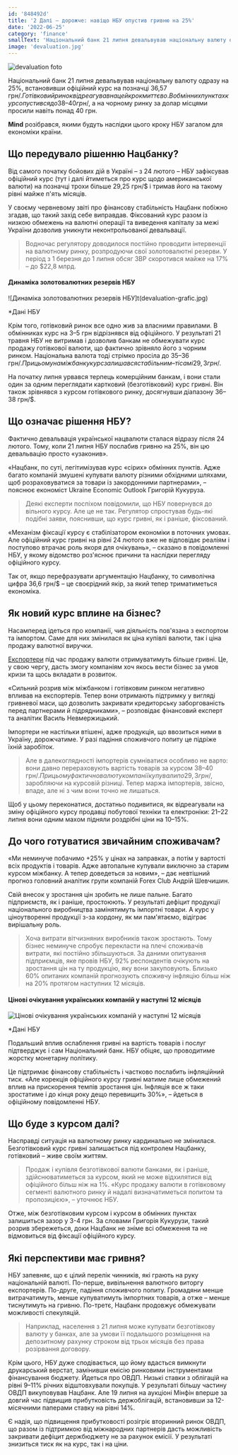 ```yaml
---
id: '848492d'
title: '2 Далі – дорожче: навіщо НБУ опустив гривню на 25%'
date: '2022-06-25'
category: 'finance'
smallText: 'Національний банк 21 липня девальвував національну валюту одразу на 25%, встановивши офіційний курс на позначці 36,57 грн/$. Готівковий ринок відреагував на цей крок миттєво. В обмінних пунктах курс опустився до 38–40 грн/$, а на чорному ринку за долар місцями просили навіть понад 40 грн.'
image: 'devaluation.jpg'
---
```

![devaluation foto](devaluation.jpg)

Національний банк 21 липня девальвував національну валюту одразу на 25%, встановивши офіційний курс на позначці 36,57 грн/$. Готівковий ринок відреагував на цей крок миттєво. В обмінних пунктах курс опустився до 38–40 грн/$, а на чорному ринку за долар місцями просили навіть понад 40 грн.

__Mind__ розібрався, якими будуть наслідки цього кроку НБУ загалом для економіки країни.

## Що передувало рішенню Нацбанку?

Від самого початку бойових дій в Україні – з 24 лютого – НБУ зафіксував офіційний курс (тут і далі йтиметься про курс щодо американської валюти) на позначці трохи більше 29,25 грн/$ і тримав його на такому рівні майже п'ять місяців.

У своєму червневому звіті про фінансову стабільність Нацбанк побіжно згадав, що такий захід себе виправдав. Фіксований курс разом із низкою обмежень на валютні операції та виведення капіталу за межі України дозволив уникнути неконтрольованої девальвації.

> Водночас регулятору доводилося постійно проводити інтервенції на валютному ринку, розпродуючи свої золотовалютні резерви. У період з 1 березня до 1 липня обсяг ЗВР скоротився майже на 17% – до $22,8 млрд.

####  Динаміка золотовалютних резервів НБУ
![Динаміка золотовалютних резервів НБУ]t(devaluation-grafic.jpg)

*Дані НБУ

Крім того, готівковий ринок все одно жив за власними правилами. В обмінниках курс на 3–5 грн відрізнявся від офіційного. У результаті 21 травня НБУ не витримав і дозволив банкам не обмежувати курс продажу готівкової валюти, що фактично зрівняло його з чорним ринком. Національна валюта тоді стрімко просіла до 35–36 грн/$. При цьому на міжбанку курс залишався стабільним – ті самі 29,3 грн/$.

На початку липня урвався терпець комерційним банкам, і вони стали один за одним переглядати картковий (безготівковий) курс гривні. Він також зрівнявся з курсом готівкового ринку, досягнувши діапазону 36–38 грн/$.

## Що означає рішення НБУ?

Фактично девальвація української нацвалюти сталася відразу після 24 лютого. Тому, коли 21 липня НБУ послабив гривню на 25%, він цю девальвацію просто «узаконив».

«Нацбанк, по суті, легітимізував курс «сірих» обмінних пунктів. Адже багато компаній змушені купувати валюту різними обхідними шляхами, щоб розраховуватися за товари із закордонними партнерами», – пояснює економіст Ukraine Economic Outlook Григорій Кукуруза.

> Деякі експерти поспіхом повідомили, що НБУ повернувся до вільного курсу. Але це не так. Регулятор спростував будь-які подібні заяви, пояснивши, що курс гривні, як і раніше, фіксований.

«Механізм фіксації курсу є стабілізатором економіки в поточних умовах. Але офіційний курс гривні на рівні 24 лютого вже не відповідає реаліям і поступово втрачає роль якоря для очікувань», – сказано в повідомленні НБУ, у якому відомство роз'яснює причини та наслідки перегляду офіційного курсу.

Так от, якщо перефразувати аргументацію Нацбанку, то символічна цифра 36,6 грн/$ – це своєрідний якір, за який тепер триматиметься економіка.

## Як новий курс вплине на бізнес?

Насамперед ідеться про компанії, чия діяльність пов'язана з експортом та імпортом. Саме для них змінилася як ціна купівлі валюти, так і ціна продажу валютної виручки.

[Експортери](https://mind.ua/publications/20244718-blizhche-do-realnosti-naskilki-pidbadorit-eksporteriv-novij-oficijnij-kurs-dolara) під час продажу валюти отримуватимуть більше гривні. Це, у свою чергу, дасть змогу компаніям хоч якось вести бізнес за умов кризи та щось вкладати в розвиток.

«Сильний розрив між міжбанком і готівковим ринком негативно впливав на експортерів. Тепер вони отримають підтримку у вигляді гривневої маси, що дозволить закривати кредиторську заборгованість перед партнерами й підрядниками», – розповідає фінансовий експерт та аналітик Василь Невмержицький.

Імпортери не настільки втішені, адже продукція, що ввозиться ними в Україну, дорожчатиме. У разі падіння споживчого попиту це підріже їхній заробіток.

> Але в далекоглядності імпортерів сумніватися особливо не варто: вони давно перераховують вартість товарів за курсом 38–40 грн/$. При цьому фактично валюту компанії купували по 29,3 грн/$, заробляючи на курсовій різниці. Тепер маржа імпортерів, звісно, впаде, але ні з чим вони точно не лишаться.

Щоб у цьому переконатися, достатньо подивитися, як відреагували на зміну офіційного курсу продавці побутової техніки та електроніки: 21–22 липня вони одним махом підняли роздрібні ціни на 10–15%.

## До чого готуватися звичайним споживачам?

«Ми неминуче побачимо +25% у цінах на заправках, а потім у вартості всіх продуктів і товарів. Адже автопальне купували виключно за старим курсом міжбанку. А тепер доведеться за новим», – дає невтішний прогноз головний аналітик групи компаній Forex Club Андрій Шевчишин.

Свій внесок у зростання цін зробить не лише пальне. Багато підприємств, як і раніше, простоюють. У результаті дефіцит продукції національного виробництва замінятимуть імпортні товари. А курс у ціноутворенні продукції з-за кордону, як ми пам'ятаємо, відіграє вирішальну роль.

> Хоча витрати вітчизняних виробників також зростають. Тому бізнес неминуче спробує перекласти на плечі споживачів витрати, які постійно збільшуються. За даними опитування підприємців, яке провів НБУ, 92% респондентів очікують на зростання цін на ту продукцію, яку вони закуповують. Близько 60% опитаних компаній прогнозують споживчу інфляцію більш ніж на 20% протягом наступних 12 місяців.

#### Цінові очікування українських компаній у наступні 12 місяців
![Цінові очікування українських компаній у наступні 12 місяців](devaluation-grafic-2.jpg)

*Дані НБУ

Подальший вплив ослаблення гривні на вартість товарів і послуг підтверджує і сам Національний банк. НБУ обіцяє, що проводитиме жорстку монетарну політику.

Це підтримає фінансову стабільність і частково послабить інфляційний тиск. «Але корекція офіційного курсу гривні матиме лише обмежений вплив на прискорення темпів зростання цін. Інфляція все ж таки зростатиме і до кінця року дещо перевищить 30%», – йдеться в офіційному повідомленні НБУ.

## Що буде з курсом далі?

Насправді ситуація на валютному ринку кардинально не змінилася. Безготівковий курс гривні залишається під контролем Нацбанку, готівковий – живе своїм життям.

>Продаж і купівля безготівкової валюти банками, як і раніше, здійснюватиметься за курсом, який не може відхилятися від офіційного більш ніж на 1%. «Курс продажу валюти в готівковому сегменті валютного ринку й надалі визначатиметься попитом та пропозицією», – уточнює НБУ.

Отже, між безготівковим курсом і курсом в обмінних пунктах залишиться зазор у 3-4 грн. За словами Григорія Кукурузи, такий розрив збережеться, доки Нацбанк не зніме всі обмеження та не відмовиться від фіксації офіційного курсу.

## Які перспективи має гривня?

НБУ запевняє, що є цілий перелік чинників, які грають на руку національній валюті. По-перше, вивільнення валютного виторгу експортерів. По-друге, падіння споживчого попиту. Громадяни менше витрачатимуть, менше купуватимуть імпортних товарів, а отже – менше тиснутимуть на гривню. По-третє, Нацбанк продовжує обмежувати можливості спекуляцій.

> Наприклад, населення з 21 липня може купувати безготівкову валюту у банках, але за умови її подальшого розміщення на депозитному рахунку строком від трьох місяців без права розірвання договору.

Крім цього, НБУ дуже сподівається, що йому вдасться вимкнути друкарський верстат, замінивши емісію ринковими інструментами фінансування бюджету. Йдеться про ОВДП. Низькі ставки з облігацій на рівні 9–11% річних відштовхували покупців. У результаті більшу частину ОВДП викуповував Нацбанк. Але 19 липня на аукціоні Мінфін вперше за довгий час підвищив прибутковість держоблігацій, встановивши за 12-місячними паперами ставку на рівні 14%.

Є надія, що підвищення прибутковості розігріє вторинний ринок ОВДП, що разом із підтримкою від міжнародних партнерів дасть можливість закривати дефіцит держбюджету не за рахунок емісії. У результаті знизиться тиск як на курс, так і на ціни.

